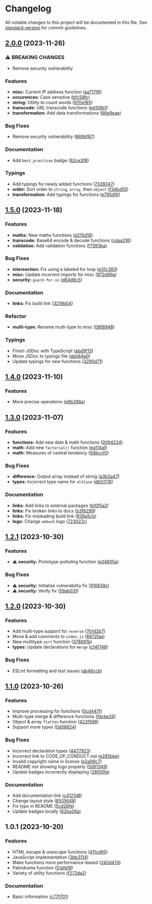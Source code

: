# Changelog

All notable changes to this project will be documented in this file. See [standard-version](https://github.com/conventional-changelog/standard-version) for commit guidelines.

## [2.0.0](https://github.com/ambushjs/ambush/compare/v1.5.0...v2.0.0) (2023-11-26)


### ⚠ BREAKING CHANGES

* Remove security vulnerability

### Features

* **misc:** Current IP address function ([aa7179f](https://github.com/ambushjs/ambush/commits/aa7179f69cb4a67157c0967c721ad06942512bea))
* **occurences:** Case sensitive ([bfc58fc](https://github.com/ambushjs/ambush/commits/bfc58fca4e7d8ad651d6389209d70775c0632a01))
* **string:** Utility to count words ([970e185](https://github.com/ambushjs/ambush/commits/970e1854f250eeb4d6b63de4fc5c71459d7fe71c))
* **transcode:** URL transcode functions ([ee109b1](https://github.com/ambushjs/ambush/commits/ee109b108538ea5c725fb43e126de0517d800d7f))
* **transformation:** Add data transformations ([66e9eae](https://github.com/ambushjs/ambush/commits/66e9eaee5f73cf445658c03b1e9f12db24214e1f))


### Bug Fixes

* Remove security vulnerability ([869bf87](https://github.com/ambushjs/ambush/commits/869bf874de9423205fc5519c4faa894880514e75))


### Documentation

* Add `best_practices` badge ([82ce2f8](https://github.com/ambushjs/ambush/commits/82ce2f89bc20f40fdee1082ae397243d35c61b1e))


### Typings

* Add typings for newly added functions ([7328047](https://github.com/ambushjs/ambush/commits/732804728d6768ce992341fa33a76a7598a2e54c))
* **order:** Sort order to `string`, `array`, then `object` ([f34bd55](https://github.com/ambushjs/ambush/commits/f34bd557bd7e1ad632c5adb059779a63eaf2180d))
* **transformation:** Add typings for functions ([e795df6](https://github.com/ambushjs/ambush/commits/e795df6fc3bfd24778eaf5e3a2a6b3701a065c78))

## [1.5.0](https://github.com/ambushjs/ambush/compare/v1.4.0...v1.5.0) (2023-11-18)


### Features

* **maths:** New maths functions ([d215d16](https://github.com/ambushjs/ambush/commits/d215d164ae6efbfc8cc850381922e814ab7f1c04))
* **transcode:** Base64 encode & decode functions ([cdaa316](https://github.com/ambushjs/ambush/commits/cdaa316bfae5e1e8f59c988bf76014129b042a7c))
* **validation:** Add validation functions ([f7393ba](https://github.com/ambushjs/ambush/commits/f7393ba58217e048a600812ac9349d3c70bc1114))


### Bug Fixes

* **intersection:** Fix using a labeled for loop ([e31c383](https://github.com/ambushjs/ambush/commits/e31c3834c9c655bc0cdeb2f9dcefe0b6768e6d4f))
* **misc:** Update incorrect imports for misc ([972d99a](https://github.com/ambushjs/ambush/commits/972d99a0f2149bdce898fb2b5051eaa945ee29d8))
* **security:** `guard-for-in` ([d84d9c5](https://github.com/ambushjs/ambush/commits/d84d9c5116980afdb1c8906b635a28132eed9ef7))


### Documentation

* **links:** Fix build link ([3219b04](https://github.com/ambushjs/ambush/commits/3219b048a4fe310d6a9fab2d503b426349e5b8ea))


### Refactor

* **multi-type:** Rename multi-type to misc ([08f8948](https://github.com/ambushjs/ambush/commits/08f8948d2253c3c97359098eae84f3aac601b53e))


### Typings

* Finish JSDoc with TypeScript ([abd9f13](https://github.com/ambushjs/ambush/commits/abd9f13a8041fe694a325b2eadb1c0b119c415c0))
* Move JSDoc to typings file ([abb84a0](https://github.com/ambushjs/ambush/commits/abb84a0c8c038d8844e2189bc9e4474d6379e892))
* Update typings for new functions ([3290d71](https://github.com/ambushjs/ambush/commits/3290d7106d1260f6471b7524bc0c2307ee6e8d96))

## [1.4.0](https://github.com/ambushjs/ambush/compare/v1.3.0...v1.4.0) (2023-11-10)


### Features

* More precise operations ([e8b286a](https://github.com/ambushjs/ambush/commits/e8b286a08e998bf85ac4042c9f15597a674c79ac))

## [1.3.0](https://github.com/ambushjs/ambush/compare/v1.2.1...v1.3.0) (2023-11-07)


### Features

* **functions:** Add new date & math functions ([0094224](https://github.com/ambushjs/ambush/commits/0094224763bcf42d3030a38ec901669d51d0c5c0))
* **math:** Add new `factorial()` function ([ea114a1](https://github.com/ambushjs/ambush/commits/ea114a169f2efa6cbf508d27d212d100f6d52af8))
* **math:** Measures of central tendency ([94bccf0](https://github.com/ambushjs/ambush/commits/94bccf0b773caf0254d79847d22d7e23727743d1))


### Bug Fixes

* **difference:** Output array instead of string ([a3b3a47](https://github.com/ambushjs/ambush/commits/a3b3a473d8fa96616ed0f0bcd697b037de482588))
* **types:** Incorrect type name for `altCase` ([db51176](https://github.com/ambushjs/ambush/commits/db51176342651ed4b88f2f09cdf838d746b77522))


### Documentation

* **links:** Add links to external packages ([b10f5a2](https://github.com/ambushjs/ambush/commits/b10f5a242af8a371d0686013f03784b6fd353ff0))
* **links:** Fix broken links to docs ([b3f8299](https://github.com/ambushjs/ambush/commits/b3f829980659c50d53b754a05ed68d51548c0b4f))
* **links:** Fix misleading build link ([938a5cb](https://github.com/ambushjs/ambush/commits/938a5cb29fdc9b28028880af771e6cf4d6104cd5))
* **logo:** Change `ambush` logo ([723027c](https://github.com/ambushjs/ambush/commits/723027c704b67a1b987467c6ed23bddcea486dcb))

## [1.2.1](https://github.com/ambushjs/ambush/compare/v1.2.0...v1.2.1) (2023-10-30)


### Features

* ⚠️ **security:** Prototype-polluting function ([e34605a](https://github.com/ambushjs/ambush/commits/e34605a698d0e7726180b4f10662dda72c9cf78b))


### Bug Fixes

* ⚠️ **security:** Initialize vulnerability fix ([916839c](https://github.com/ambushjs/ambush/commits/916839c86344fd289cf2ee2c9c0db418b85a348b))
* ⚠️ **security:** Verify fix ([59ab031](https://github.com/ambushjs/ambush/commits/59ab031d78d2ece32aecded63b6e8f383989c8b5))

## [1.2.0](https://github.com/ambushjs/ambush/compare/v1.1.0...v1.2.0) (2023-10-30)


### Features

* Add multi-type support for `reverse` ([7b1d2b7](https://github.com/ambushjs/ambush/commits/7b1d2b73ee4376b01215f921da6f5d067d934768))
* Move & add comments to `index.js` ([6972faa](https://github.com/ambushjs/ambush/commits/6972faa6fbc02e6243400fc90aacb93bce4a14f7))
* New multitype `sort` function ([378691b](https://github.com/ambushjs/ambush/commits/378691b0508cb5773e2df8839d735b46a5ae5c8b))
* **types:** Update declarations for `merge` ([c14f746](https://github.com/ambushjs/ambush/commits/c14f7463afac81dbe0b478c4ffb94a1a9c66cb23))


### Bug Fixes

* ESLint formatting and test issues ([ab48ccb](https://github.com/ambushjs/ambush/commits/ab48ccb5de9f8114e7dc783ea5b6d468263702d4))

## [1.1.0](https://github.com/ambushjs/ambush/compare/v1.0.1...v1.1.0) (2023-10-26)


### Features

* Improve processing for functions ([0cd447f](https://github.com/ambushjs/ambush/commits/0cd447fd4cafb056fc2933a54581f64ebd504a72))
* Multi-type merge & difference functions ([fdcbe26](https://github.com/ambushjs/ambush/commits/fdcbe26c253c60ead020b938cfa7e08127d69ee7))
* Object & array `flatten` function ([422f598](https://github.com/ambushjs/ambush/commits/422f5983950812212c2b25de78b82d5a7aa2bd13))
* Support more types ([0d58624](https://github.com/ambushjs/ambush/commits/0d58624c9405894050023a68f246b290767ee781))


### Bug Fixes

* Incorrect declaration types ([4477923](https://github.com/ambushjs/ambush/commits/4477923d1322619dda9edf5932220950cedeb2c3))
* Incorrect link to CODE_OF_CONDUCT.md ([e285bbe](https://github.com/ambushjs/ambush/commits/e285bbe738f24fdafdacc0bdf00f45e021f07665))
* Invalid copyright name in license ([e2a99c7](https://github.com/ambushjs/ambush/commits/e2a99c74737509efed1d095ad10b628df623850a))
* README not showing logo properly ([5061349](https://github.com/ambushjs/ambush/commits/5061349ed987edbc58a763f83365f9deed70a1bf))
* Update badges incorrectly displaying ([28f00fa](https://github.com/ambushjs/ambush/commits/28f00faa023df899d11920c3412f8616b49089da))


### Documentation

* Add documentation link ([c4121d8](https://github.com/ambushjs/ambush/commits/c4121d865282e6ba318ccd1d2056666dacd24f72))
* Change layout style ([8505648](https://github.com/ambushjs/ambush/commits/85056487aab8d051a4718d362c017f9e6b4d8b84))
* Fix typo in README ([5cd26fe](https://github.com/ambushjs/ambush/commits/5cd26fed215097d453149b89abbde1503184ecb3))
* Update badges locally ([62ba26a](https://github.com/ambushjs/ambush/commits/62ba26a400c0b6881b49818b026c2c148e2ca6a6))

## 1.0.1 (2023-10-20)


### Features

* HTML escape & unescape functions ([411cd95](https://github.com/ambushjs/ambush/commits/411cd957417ba6a8249635cb8c51e990b0bab547))
* JavaScript implementation ([3bb3114](https://github.com/ambushjs/ambush/commits/3bb311438908585d8cd1722f8405da93e91357a0))
* Make functions more performance-based ([240d47d](https://github.com/ambushjs/ambush/commits/240d47dc2893628af37987ef07286d1afaa0b74e))
* Palindrome function ([51afef9](https://github.com/ambushjs/ambush/commits/51afef96982f5ff20ffee10fec69f29de735d121))
* Variety of utility functions ([f272da2](https://github.com/ambushjs/ambush/commits/f272da2579ca475afb43435799a62201364a5b23))


### Documentation

* Basic information ([c77f701](https://github.com/ambushjs/ambush/commits/c77f70187da57d518af928ae7295ab38d177e69f))

